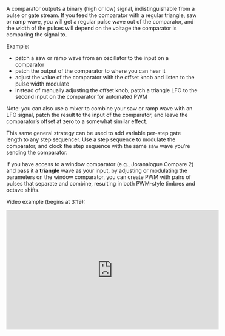 A comparator outputs a binary (high or low) signal, indistinguishable from a pulse or gate stream. If you feed the comparator with a regular triangle, saw or ramp wave, you will get a regular pulse wave out of the comparator, and the width of the pulses will depend on the voltage the comparator is comparing the signal to.

Example:

- patch a saw or ramp wave from an oscillator to the input on a comparator
- patch the output of the comparator to where you can hear it
- adjust the value of the comparator with the offset knob and listen to the pulse width modulate
- instead of manually adjusting the offset knob, patch a triangle LFO to the second input on the comparator for automated PWM

Note: you can also use a mixer to combine your saw or ramp wave with an LFO signal, patch the result to the input of the comparator, and leave the comparator’s offset at zero to a somewhat similar effect. 

This same general strategy can be used to add variable per-step gate length to any step sequencer. Use a step sequence to modulate the comparator, and clock the step sequence with the same saw wave you’re sending the comparator.

If you have access to a window comparator (e.g., Joranalogue Compare 2) and pass it a <strong>triangle</strong> wave as your input, by adjusting or modulating the parameters on the window comparator, you can create PWM with pairs of pulses that separate and combine, resulting in both PWM-style timbres and octave shifts.

Video example (begins at 3:19):

<iframe width="560" height="315" src="https://www.youtube.com/embed/jTylgi-7mqI?t=199" title="YouTube video player" frameborder="0" allow="accelerometer; autoplay; clipboard-write; encrypted-media; gyroscope; picture-in-picture" allowfullscreen></iframe>

